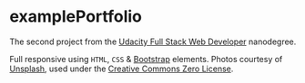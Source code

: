 # examplePortfolio

The second project from the [Udacity Full Stack Web Developer](https://www.udacity.com/course/full-stack-foundations--ud088) nanodegree. 

Full responsive using `HTML`, `CSS` & [Bootstrap](https://getbootstrap.com/) elements. Photos courtesy of [Unsplash](https://unsplash.com), used under the [Creative Commons Zero License](https://unsplash.com/faq).
